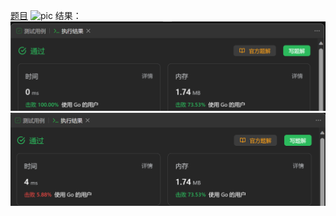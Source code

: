 [题目](https://leetcode.cn/problems/max-chunks-to-make-sorted/)
![pic](img.png)
结果：
![pic](单调栈.png)
![pic](分析法.png)
